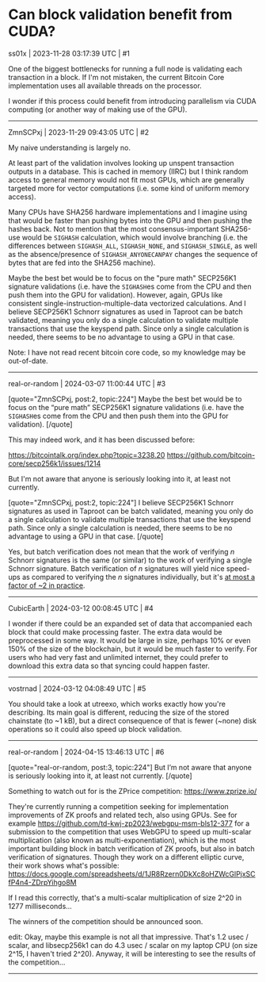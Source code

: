 # Can block validation benefit from CUDA?

ss01x | 2023-11-28 03:17:39 UTC | #1

One of the biggest bottlenecks for running a full node is validating each transaction in a block.
If I'm not mistaken, the current Bitcoin Core implementation uses all available threads on the processor.

I wonder if this process could benefit from introducing parallelism via CUDA computing (or another way of making use of the GPU).

-------------------------

ZmnSCPxj | 2023-11-29 09:43:05 UTC | #2

My naive understanding is largely no.

At least part of the validation involves looking up unspent transaction outputs in a database. This is cached in memory (IIRC) but I think random access to general memory would not fit most GPUs, which are generally targeted more for vector computations (i.e. some kind of uniform memory access).

Many CPUs have SHA256 hardware implementations and I imagine using that would be faster than pushing bytes into the GPU and then pushing the hashes back. Not to mention that the most consensus-important SHA256-use would be `SIGHASH` calculation, which would involve branching (i.e. the differences between `SIGHASH_ALL`, `SIGHASH_NONE`, and `SIGHASH_SINGLE`, as well as the absence/presence of `SIGHASH_ANYONECANPAY` changes the sequence of bytes that are fed into the SHA256 machine).

Maybe the best bet would be to focus on the "pure math" SECP256K1 signature validations (i.e. have the `SIGHASH`es come from the CPU and then push them into the GPU for validation).  However, again, GPUs like consistent single-instruction-multiple-data vectorized calculations. And I believe SECP256K1 Schnorr signatures as used in Taproot can be batch validated, meaning you only do a single calculation to validate multiple transactions that use the keyspend path. Since only a single calculation is needed, there seems to be no advantage to using a GPU in that case.

Note: I have not read recent bitcoin core code, so my knowledge may be out-of-date.

-------------------------

real-or-random | 2024-03-07 11:00:44 UTC | #3

[quote="ZmnSCPxj, post:2, topic:224"]
Maybe the best bet would be to focus on the “pure math” SECP256K1 signature validations (i.e. have the `SIGHASH`es come from the CPU and then push them into the GPU for validation).
[/quote]

This may indeed work, and it has been discussed before:

https://bitcointalk.org/index.php?topic=3238.20
https://github.com/bitcoin-core/secp256k1/issues/1214

But I'm not aware that anyone is seriously looking into it, at least not currently.

[quote="ZmnSCPxj, post:2, topic:224"]
I believe SECP256K1 Schnorr signatures as used in Taproot can be batch validated, meaning you only do a single calculation to validate multiple transactions that use the keyspend path. Since only a single calculation is needed, there seems to be no advantage to using a GPU in that case.
[/quote]

Yes, but batch verification does not mean that the work of verifying $n$ Schnorr signatures is the same (or similar) to the work of verifying a single Schnorr signature. Batch verification of $n$ signatures will yield nice speed-ups as compared to verifying the $n$ signatures individually, but it's [at most a factor of ~2 in practice](https://github.com/jonasnick/secp256k1/blob/869e7097d9835945a1663a321239418ad2f93ca4/doc/speedup-batch.md).

-------------------------

CubicEarth | 2024-03-12 00:08:45 UTC | #4

I wonder if there could be an expanded set of data that accompanied each block that could make processing faster. The extra data would be preprocessed in some way. It would be large in size, perhaps 10% or even 150% of the size of the blockchain, but it would be much faster to verify. For users who had very fast and unlimited internet, they could prefer to download this extra data so that syncing could happen faster.

-------------------------

vostrnad | 2024-03-12 04:08:49 UTC | #5

You should take a look at utreexo, which works exactly how you're describing. Its main goal is different, reducing the size of the stored chainstate (to ~1 kB), but a direct consequence of that is fewer (~none) disk operations so it could also speed up block validation.

-------------------------

real-or-random | 2024-04-15 13:46:13 UTC | #6

[quote="real-or-random, post:3, topic:224"]
But I’m not aware that anyone is seriously looking into it, at least not currently.
[/quote]

Something to watch out for is the ZPrice competition:
https://www.zprize.io/

They're currently running a competition seeking for implementation improvements of ZK proofs and related tech, also using GPUs. See for example https://github.com/td-kwj-zp2023/webgpu-msm-bls12-377 for a submission to the competition that uses WebGPU to speed up multi-scalar multiplication (also known as multi-exponentiation), which is the most important building block in batch verification of ZK proofs, but also in batch verification of signatures. Though they work on a different elliptic curve, their work shows what's possible:
https://docs.google.com/spreadsheets/d/1JR8Rzern0DkXc8oHZWcGlPjxSCfP4n4-ZDrpYihgo8M

If I read this correctly, that's a multi-scalar multiplication of size 2^20 in 1277 milliseconds...

The winners of the competition should be announced soon.


edit: Okay, maybe this example is not all that impressive. That's 1.2 usec / scalar, and libsecp256k1 can do 4.3 usec / scalar on my laptop CPU (on size 2^15, I haven't tried 2^20). Anyway, it will be interesting to see the results of the competition...

-------------------------

